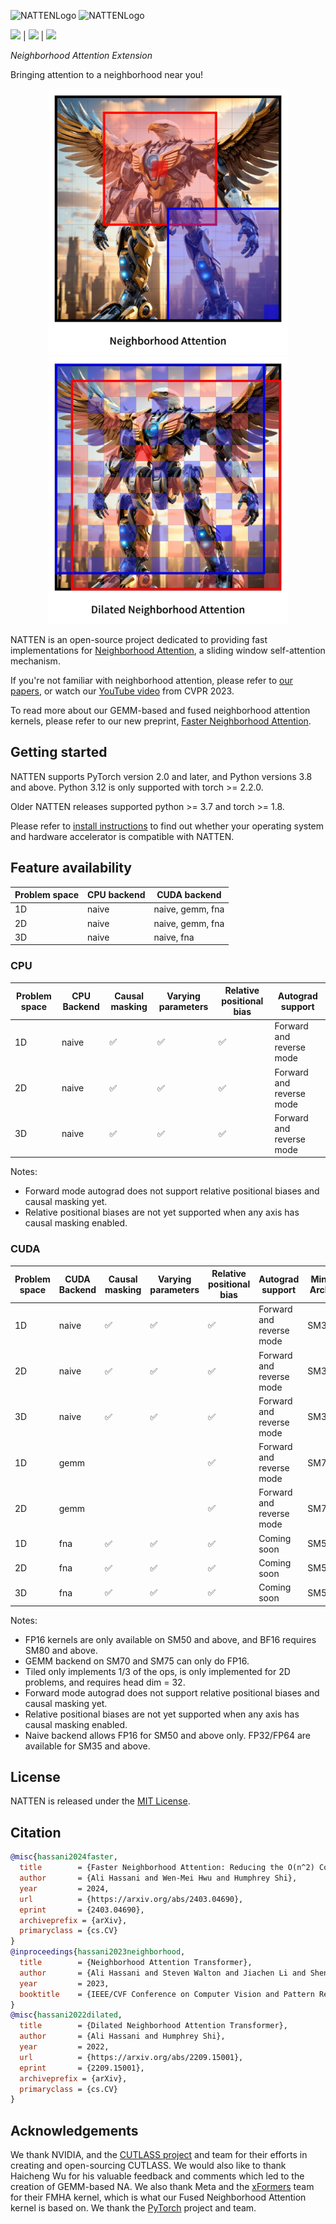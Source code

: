 ![NATTENLogo](assets/natten_dark.png#gh-dark-mode-only) ![NATTENLogo](assets/natten_light.png#gh-light-mode-only)

<a href="https://www.shi-labs.com/natten/"><img src="https://img.shields.io/badge/pip%20install%20natten-read%20more-%23C209C1" /></a>
| <a href="docs/"><img src="https://img.shields.io/badge/Documentation-B31942" /></a>
| <a href="https://arxiv.org/abs/2403.04690"><img src="https://img.shields.io/badge/arXiv-2403.04690-orange" /></a>

*Neighborhood Attention Extension*

Bringing attention to a neighborhood near you!

<div align="center">
<picture>
  <source media="(prefers-color-scheme: dark)" srcset="docs/assets/neighborhood_attn_2d_vis_dark.png">
  <img alt="Visualization of neighborhood attention in 2D." src="docs/assets/neighborhood_attn_2d_vis_light.png" width="384" />
</picture>
<picture>
  <source media="(prefers-color-scheme: dark)" srcset="docs/assets/dilated_neighborhood_attn_2d_vis_dark.png">
  <img alt="Visualization of dilated neighborhood attention in 2D." src="docs/assets/dilated_neighborhood_attn_2d_vis_light.png" width="384" />
</picture>
</div>

NATTEN is an open-source project dedicated to providing fast implementations for
[Neighborhood Attention](https://openaccess.thecvf.com/content/CVPR2023/html/Hassani_Neighborhood_Attention_Transformer_CVPR_2023_paper.html),
a sliding window self-attention mechanism.

If you're not familiar with neighborhood attention, please refer to 
[our papers](https://github.com/SHI-Labs/Neighborhood-Attention-Transformer), or watch our 
[YouTube video](https://www.youtube.com/watch?v=Ya4BfioxIHA) from CVPR 2023.

To read more about our GEMM-based and fused neighborhood attention kernels, please refer to
our new preprint, [Faster Neighborhood Attention](https://arxiv.org/abs/2403.04690).

## Getting started
 
NATTEN supports PyTorch version 2.0 and later, and Python versions 3.8 and above. 
Python 3.12 is only supported with torch >= 2.2.0.

Older NATTEN releases supported python >= 3.7 and torch >= 1.8.

Please refer to [install instructions](docs/install.md) to find out whether your operating system and hardware accelerator is
compatible with NATTEN.

## Feature availability

| Problem space | CPU backend | CUDA backend     |
| -----------   | ----------- | ---------------- |
| 1D            | naive       | naive, gemm, fna |
| 2D            | naive       | naive, gemm, fna |
| 3D            | naive       | naive, fna       |

### CPU

| Problem space | CPU Backend | Causal masking     | Varying parameters | Relative positional bias | Autograd support         |
| -----------   | ----------- | ------------------ | ------------------ | ------------------------ | ------------------------ |
| 1D            | naive       | :white_check_mark: | :white_check_mark: | :white_check_mark:       | Forward and reverse mode |
| 2D            | naive       | :white_check_mark: | :white_check_mark: | :white_check_mark:       | Forward and reverse mode |
| 3D            | naive       | :white_check_mark: | :white_check_mark: | :white_check_mark:       | Forward and reverse mode |

Notes:
* Forward mode autograd does not support relative positional biases and causal masking yet.
* Relative positional biases are not yet supported when any axis has causal masking enabled.

### CUDA

| Problem space | CUDA Backend | Causal masking     | Varying parameters | Relative positional bias | Autograd support         | Min. Arch |
| -----------   | -----------  | ------------------ | ------------------ | ------------------------ | ------------------------ | --------- |
| 1D            | naive        | :white_check_mark: | :white_check_mark: | :white_check_mark:       | Forward and reverse mode | SM35      |
| 2D            | naive        | :white_check_mark: | :white_check_mark: | :white_check_mark:       | Forward and reverse mode | SM35      |
| 3D            | naive        | :white_check_mark: | :white_check_mark: | :white_check_mark:       | Forward and reverse mode | SM35      |
| 1D            | gemm         |                    |                    | :white_check_mark:       | Forward and reverse mode | SM70      |
| 2D            | gemm         |                    |                    | :white_check_mark:       | Forward and reverse mode | SM70      |
| 1D            | fna          | :white_check_mark: | :white_check_mark: | :white_check_mark:       | Coming soon              | SM50      |
| 2D            | fna          | :white_check_mark: | :white_check_mark: | :white_check_mark:       | Coming soon              | SM50      |
| 3D            | fna          | :white_check_mark: | :white_check_mark: | :white_check_mark:       | Coming soon              | SM50      |

Notes: 
* FP16 kernels are only available on SM50 and above, and BF16 requires SM80 and above.
* GEMM backend on SM70 and SM75 can only do FP16.
* Tiled only implements 1/3 of the ops, is only implemented for 2D problems, and requires head dim = 32.
* Forward mode autograd does not support relative positional biases and causal masking yet.
* Relative positional biases are not yet supported when any axis has causal masking enabled.
* Naive backend allows FP16 for SM50 and above only. FP32/FP64 are available for SM35 and above.

## License
NATTEN is released under the [MIT License](LICENSE).

## Citation
```bibtex
@misc{hassani2024faster,
  title        = {Faster Neighborhood Attention: Reducing the O(n^2) Cost of Self Attention at the Threadblock Level},
  author       = {Ali Hassani and Wen-Mei Hwu and Humphrey Shi},
  year         = 2024,
  url          = {https://arxiv.org/abs/2403.04690},
  eprint       = {2403.04690},
  archiveprefix = {arXiv},
  primaryclass = {cs.CV}
}
@inproceedings{hassani2023neighborhood,
  title        = {Neighborhood Attention Transformer},
  author       = {Ali Hassani and Steven Walton and Jiachen Li and Shen Li and Humphrey Shi},
  year         = 2023,
  booktitle    = {IEEE/CVF Conference on Computer Vision and Pattern Recognition (CVPR)}
}
@misc{hassani2022dilated,
  title        = {Dilated Neighborhood Attention Transformer},
  author       = {Ali Hassani and Humphrey Shi},
  year         = 2022,
  url          = {https://arxiv.org/abs/2209.15001},
  eprint       = {2209.15001},
  archiveprefix = {arXiv},
  primaryclass = {cs.CV}
}
```

## Acknowledgements
We thank NVIDIA, and the [CUTLASS project](https://github.com/NVIDIA/cutlass/) and team for their efforts in
creating and open-sourcing CUTLASS. We would also like to thank Haicheng Wu for his valuable feedback and comments which led to
the creation of GEMM-based NA.
We also thank Meta and the [xFormers](https://github.com/facebookresearch/xformers/) team
for their FMHA kernel, which is what our Fused Neighborhood Attention kernel is based on.
We thank the [PyTorch](https://github.com/pytorch/pytorch/) project and team.
